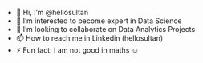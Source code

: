 - 👋 Hi, I’m @hellosultan
- 👀 I’m interested to become expert in Data Science 
- 💞️ I’m looking to collaborate on Data Analytics Projects
- 📫 How to reach me in Linkedin (hellosultan)
- ⚡ Fun fact: I am not good in maths ☺️
